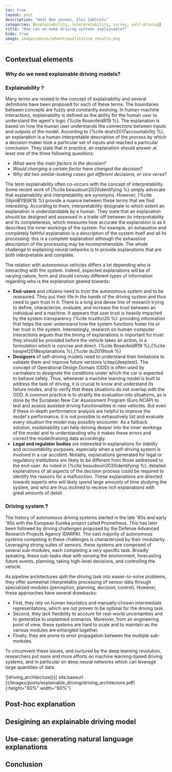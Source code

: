 ```yaml
---
toc: true
layout: post
description: "Hedi Ben younes, Eloi Zablocki"
categories: [explainability, interpretability, survey, self-driving]
title: "How can we make driving systems explainable?"
hide: true
image: images/posts/advent/qualitative_results.png
---
```


<!-- Research on autonomous vehicles is blooming thanks to recent advances in deep learning and computer vision \citep{imagenet_classification,deeplearning_nature}, as well as the development of autonomous driving datasets and simulators \citep{kitti,carla,YuCWXCLMD20}.
The number of academic publications on this subject is rising in most machine learning, computer vision, robotics and transportation conferences, and journals.
On the industry side, several manufacturers are already producing cars equipped with advanced computer vision technologies for automatic lane following, assisted parking, or collision detection among other things. Meanwhile, constructors are working on and designing prototypes with level 4 and 5 autonomy.
The development of autonomous vehicles has the potential to reduce congestions, fuel consumption, and crashes, and it can increase personal mobility and save lives given that nowadays the vast majority of car crashes are caused by human error \citep{anderson2014autonomous}.

The first steps in the development of autonomous driving systems are taken with the collaborative European project PROMETHEUS (Program for a European Traffic with Highest Efficiency and Unprecedented Safety) \citep{prometheus} at the end of the '80s and the Grand DARPA Challenges in the late 2000s.
At these times, systems are heavily-engineered pipelines \citep{urmson2008autonomous,thrun2006stanley} and their modular aspect decomposes the task of driving into several smaller tasks --- from perception to planning --- which has the advantage to offer interpretability and transparency to the processing. Nevertheless, modular pipelines have also known limitations such as the lack of flexibility, the need for handcrafted representations, and the risk of error propagation.
In the 2010s, we observe an interest in approaches aiming to \emph{train} driving systems, usually in the form of neural networks, either by leveraging large quantities of expert recordings \citep{pilotnet,codevilla2018end,imitation_overview} or through simulation \citep{Espi2005TORCSTO,marinaffordance,carla}.
In both cases, these systems learn a highly complex transformation that operates over input sensor data and produce end-commands (steering angle, throttle). 
While these neural driving models overcome some of the limitations of the modular pipeline stack, they are sometimes described as \emph{black-boxes} for their critical lack of transparency and interpretability.
 -->
## Contextual elements

### Why do we need explainable driving models?


### Explainability ?

Many terms are related to the concept of explainability and several definitions have been proposed for each of these terms. The boundaries between concepts are fuzzy and constantly evolving. 
In human-machine interactions, explainability is defined as the ability for the human user to understand the agent's logic {%cite RosenfeldR19 %}. 
The explanation is based on how the human user understands the connections between inputs and outputs of the model. 
According to {%cite doshi2017accountability %}, an explanation is a human-interpretable description of the process by which a decision-maker took a particular set of inputs and reached a particular conclusion. They state that in practice, an explanation should answer at least one of the three following questions: 
- *What were the main factors in the decision?*
- *Would changing a certain factor have changed the decision?* 
- *Why did two similar-looking cases get different decisions, or vice versa?*

The term explainability often co-occurs with the concept of interpretability.
Some recent work of {%cite beaudouin2020identifying %} simply advocate that explainability and interpretability are synonyms.
However, {%cite GilpinBYBSK18 %} provide a nuance between these terms that we find interesting. According to them, interpretability designate to which extent an explanation is understandable by a human. 
They state that an explanation should be designed and assessed in a trade-off between its interpretability and its completeness, which measures how accurate the explanation is as it describes the inner workings of the system. 
For example, an exhaustive and completely faithful explanation is a description of the system itself and all its processing: this is a complete explanation although the exhaustive description of the processing may be incomprehensible.
The whole challenge in explaining neural networks is to provide explanations that are both interpretable and complete. 



The relation with autonomous vehicles differs a lot depending who is interacting with the system. 
Indeed, expected explanations will be of varying nature, form and should convey different types of information regarding who is the explanation geared towards:
- **End-users** and citizens need to trust the autonomous system and to be reassured. They put their life in the hands of the driving system and thus need to gain trust in it. 
There is a long and dense line of research trying to define, characterize, evaluate, and increase the trust between an individual and a machine. 
It appears that user trust is heavily impacted by the system transparency {%cite trusthci20 %}: providing information that helps the user understand how the system functions foster his or her trust in the system. Interestingly, research on human-computer interactions argues that the timing of explanations is important for trust: they should be provided before the vehicle takes an action, in a formulation which is concise and direct. {%cite RosenfeldR19 %},{%cite haspiel2018explanations %},{%cite du2019look %}
- **Designers** of self-driving models need to understand their limitations to validate them and improve future versions \citep{deeptest}.
The concept of Operational Design Domain (ODD) is often used by carmakers to designate the conditions under which the car is expected to behave safely.
Thus, whenever a machine learning model is built to address the task of driving, it is crucial to know and understand its failure modes, and to verify that these situations do not overlap with the ODD. 
A common practice is to stratify the evaluation into situations, as is done by the European New Car Assessment Program (Euro NCAP) to test and assess assisted driving functionalities in new vehicles.
But even if these in-depth performance analysis are helpful to improve the model's performance, it is not possible to exhaustively list and evaluate every situation the model may possibly encounter. 
As a fallback solution, explainability can help delving deeper into the inner workings of the model and to understanding why it makes these errors and correct the model/training data accordingly.
- **Legal and regulator bodies** are interested in explanations for *liability* and *accountability* purposes, especially when a self-driving system is involved in a car accident. 
   Notably, explanations generated for legal or regulatory institutions are likely to be different from those addressed to the end-user. 
   As noted in {%cite beaudouin2020identifying %}, detailed explanations of all aspects of the decision process could be required to identify the reasons for a malfunction.
These explanations are directed towards experts who will likely spend large amounts of time studying the system, and who are thus inclined to receive rich explanations with great amounts of detail. 

### Driving system ?

The history of autonomous driving systems started in the late '80s and early '90s with the European Eureka project called Prometheus.
This has later been followed by driving challenges proposed by the Defense Advanced Research Projects Agency (DARPA). The vast majority of autonomous systems competing in these challenges is characterized by their modularity.
Leveraging strong suites of sensors, these systems are composed of several sub-modules, each completing a very specific task. 
Broadly speaking, these sub-tasks deal with sensing the environment, forecasting future events, planning, taking high-level decisions, and controlling the vehicle.

As pipeline architectures split the driving task into easier-to-solve problems, they offer somewhat interpretable processing of sensor data through specialized modules (perception, planning, decision, control).
However, these approaches have several drawbacks:
- First, they rely on human heuristics and manually-chosen intermediate representations, which are not proven to be optimal for the driving task. 
- Second, they lack flexibility to account for real-world uncertainties and to generalize to unplanned scenarios.
Moreover, from an engineering point of view, these systems are hard to scale and to maintain as the various modules are entangled together.
- Finally, they are prone to error propagation between the multiple sub-modules.

To circumvent these issues, and nurtured by the deep learning revolution, researchers put more and more efforts on machine learning-based driving systems, and in particular on deep neural networks which can leverage large quantities of data.


![driving_architecture]({{ site.baseurl }}/images/posts/explainable_driving/driving_architecture.pdf){:height="60%" width="60%"}

## Post-hoc explanation

## Desigining an explainable driving model

## Use-case: generating natural language explanations

## Conclusion